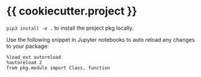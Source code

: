 # {{ cookiecutter.project }}

`pip3 install -e .` to install the project pkg locally.

Use the following snippet in Jupyter notebooks to auto reload any changes to your package:

```
%load_ext autoreload
%autoreload 2
from pkg.module import Class, function
```
